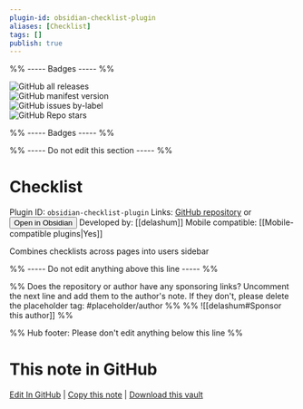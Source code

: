 ```yaml
---
plugin-id: obsidian-checklist-plugin
aliases: [Checklist]
tags: []
publish: true
---
```


%% ----- Badges ----- %%

![GitHub all releases](https://img.shields.io/github/downloads/delashum/obsidian-checklist-plugin/total?color=573E7A&logo=github&style=for-the-badge)  
![GitHub manifest version](https://img.shields.io/github/manifest-json/v/delashum/obsidian-checklist-plugin?color=573E7A&logo=github&style=for-the-badge)  
![GitHub issues by-label](https://img.shields.io/github/issues/delashum/obsidian-checklist-plugin/help%20wanted?color=573E7A&logo=github&style=for-the-badge)  
![GitHub Repo stars](https://img.shields.io/github/stars/delashum/obsidian-checklist-plugin?color=573E7A&logo=github&style=for-the-badge)

%% ----- Badges ----- %%

%% ----- Do not edit this section ----- %%

# Checklist

Plugin ID: `obsidian-checklist-plugin`
Links: [GitHub repository](https://github.com/delashum/obsidian-checklist-plugin) or [<button id=HH>Open in Obsidian</button>](obsidian://show-plugin?id=obsidian-checklist-plugin)
Developed by: [[delashum]]
Mobile compatible: [[Mobile-compatible plugins|Yes]]

Combines checklists across pages into users sidebar

%% ----- Do not edit anything above this line ----- %%

%% Does the repository or author have any sponsoring links? Uncomment the next line and add them to the author's note. If they don't, please delete the placeholder tag: #placeholder/author %%
%% ![[delashum#Sponsor this author]] %%

%% Hub footer: Please don't edit anything below this line %%

# This note in GitHub

<span class="git-footer">[Edit In GitHub](https://github.dev/obsidian-community/obsidian-hub/blob/main/02%20-%20Community%20Expansions/02.05%20All%20Community%20Expansions/Plugins/obsidian-checklist-plugin.md "git-hub-edit-note") | [Copy this note](https://raw.githubusercontent.com/obsidian-community/obsidian-hub/main/02%20-%20Community%20Expansions/02.05%20All%20Community%20Expansions/Plugins/obsidian-checklist-plugin.md "git-hub-copy-note") | [Download this vault](https://github.com/obsidian-community/obsidian-hub/archive/refs/heads/main.zip "git-hub-download-vault") </span>

